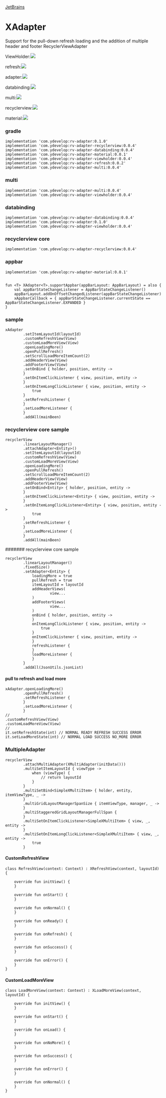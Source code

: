 # 

[JetBrains](https://www.jetbrains.com/?from=XAdapter)

# XAdapter

Support for the pull-down refresh loading and the addition of multiple header and footer RecyclerViewAdapter

ViewHolder:![](https://api.bintray.com/packages/ydevelop/maven/rv-adapter-viewholder/images/download.svg)

refresh:![](https://api.bintray.com/packages/ydevelop/maven/rv-adapter-refresh/images/download.svg)

adapter:![](https://api.bintray.com/packages/ydevelop/maven/rv-adapter/images/download.svg)

databinding:![](https://api.bintray.com/packages/ydevelop/maven/rv-adapter-databinding/images/download.svg)

multi:![](https://api.bintray.com/packages/ydevelop/maven/rv-adapter-multi/images/download.svg)

recyclerview:![](https://api.bintray.com/packages/ydevelop/maven/rv-adapter-recyclerview/images/download.svg)

material:![](https://api.bintray.com/packages/ydevelop/maven/rv-adapter-material/images/download.svg)

### gradle

    implementation 'com.ydevelop:rv-adapter:0.1.0'
    implementation 'com.ydevelop:rv-adapter-recyclerview:0.0.4'
    implementation 'com.ydevelop:rv-adapter-databinding:0.0.4'
    implementation 'com.ydevelop:rv-adapter-material:0.0.1'
    implementation 'com.ydevelop:rv-adapter-viewholder:0.0.4'
    implementation 'com.ydevelop:rv-adapter-refresh:0.0.2'
    implementation 'com.ydevelop:rv-adapter-multi:0.0.4'
    
### multi 

    implementation 'com.ydevelop:rv-adapter-multi:0.0.4'
    implementation 'com.ydevelop:rv-adapter-viewholder:0.0.4'

### databinding

    implementation 'com.ydevelop:rv-adapter-databinding:0.0.4'
    implementation 'com.ydevelop:rv-adapter:0.1.0'
    implementation 'com.ydevelop:rv-adapter-viewholder:0.0.4'
    
### recyclerview core

    implementation 'com.ydevelop:rv-adapter-recyclerview:0.0.4'
    
### appbar

    implementation 'com.ydevelop:rv-adapter-material:0.0.1'
    
    
    fun <T> XAdapter<T>.supportAppbar(appBarLayout: AppBarLayout) = also {
        val appBarStateChangeListener = AppBarStateChangeListener()
        appBarLayout.addOnOffsetChangedListener(appBarStateChangeListener)
        xAppbarCallback = { appBarStateChangeListener.currentState == AppBarStateChangeListener.EXPANDED }
    }

### sample

    xAdapter
            .setItemLayoutId(layoutId)
            .customRefreshView(View)
            .customLoadMoreView(View)
            .openLoadingMore()
            .openPullRefresh()
            .setScrollLoadMoreItemCount(2)
            .addHeaderView(View)
            .addFooterView(View)
            .setOnBind { holder, position, entity ->
            }
            .setOnItemClickListener { view, position, entity ->
            }
            .setOnItemLongClickListener { view, position, entity ->
                true
            }
            .setRefreshListener {
            }
            .setLoadMoreListener {
            }
            .addAll(mainBeen)
            
### recyclerview core sample

    recyclerView
            .linearLayoutManager()
            .attachAdapter<Entity>()
            .setItemLayoutId(layoutId)
            .customRefreshView(View)
            .customLoadMoreView(View)
            .openLoadingMore()
            .openPullRefresh()
            .setScrollLoadMoreItemCount(2)
            .addHeaderView(View)
            .addFooterView(View)
            .setOnBind<Entity> { holder, position, entity ->
            }
            .setOnItemClickListener<Entity> { view, position, entity ->
            }
            .setOnItemLongClickListener<Entity> { view, position, entity ->
                true
            }
            .setRefreshListener {
            }
            .setLoadMoreListener {
            }
            .addAll(mainBeen)
            
####### recyclerview core sample 

    recyclerView
            .linearLayoutManager()
            .fixedSize()
            .setAdapter<Entity> {
                loadingMore = true
                pullRefresh = true
                itemLayoutId = layoutId
                addHeaderViews(
                        view...
                )
                addFooterViews(
                        view...
                )
                onBind { holder, position, entity ->
                }
                onItemLongClickListener { view, position, entity ->
                    true
                }
                onItemClickListener { view, position, entity ->
                }
                refreshListener {
                }
                loadMoreListener {
                }
            }
            .addAll(JsonUtils.jsonList)

#### pull to refresh and load more

    xAdapter.openLoadingMore()
            .openPullRefresh()
            .setRefreshListener {
            }
            .setLoadMoreListener {
            }
    //
    .customRefreshView(View)
    .customLoadMoreView(View)
    //
    it.setRefreshState(int) // NORMAL READY REFRESH SUCCESS ERROR
    it.setLoadMoreState(int) // NORMAL LOAD SUCCESS NO_MORE ERROR

### MultipleAdapter

    recyclerView
            .attachMultiAdapter(XMultiAdapter(initData()))
            .multiSetItemLayoutId { viewType ->
                when (viewType) {
                    // return layoutId
                }
            }
            .multiSetBind<SimpleXMultiItem> { holder, entity, itemViewType, _ ->
            }
            .multiGridLayoutManagerSpanSize { itemViewType, manager, _ ->
            }
            .multiStaggeredGridLayoutManagerFullSpan {
            }
            .multiSetOnItemClickListener<SimpleXMultiItem> { view, _, entity ->
            }
            .multiSetOnItemLongClickListener<SimpleXMultiItem> { view, _, entity ->
                true
            }

#### CustomRefreshView 

    class RefreshView(context: Context) : XRefreshView(context, layoutId) {
    
        override fun initView() {
        }
    
        override fun onStart() {
        }
    
        override fun onNormal() {
        }
    
        override fun onReady() {
        }
    
        override fun onRefresh() {
        }
    
        override fun onSuccess() {
        }
    
        override fun onError() {
        }
    }

#### CustomLoadMoreView

    class LoadMoreView(context: Context) : XLoadMoreView(context, layoutId) {
    
        override fun initView() {
        }
    
        override fun onStart() {
        }
    
        override fun onLoad() {
        }
    
        override fun onNoMore() {
        }
    
        override fun onSuccess() {
        }
    
        override fun onError() {
        }
    
        override fun onNormal() {
        }
    }